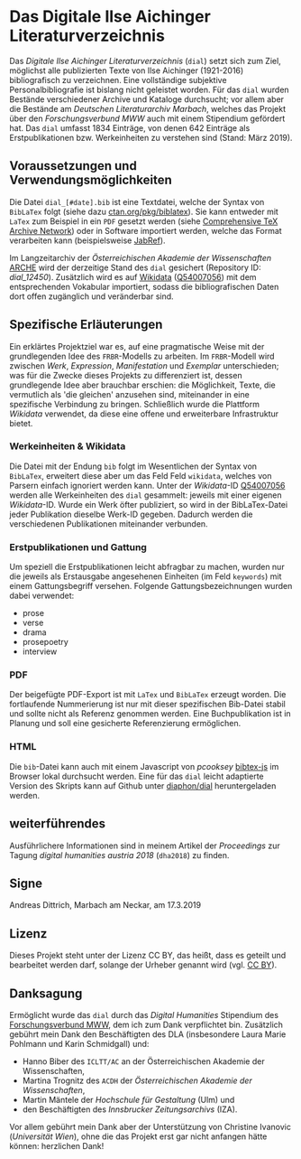 # Das Digitale Ilse Aichinger Literaturverzeichnis

Das _Digitale Ilse Aichinger Literaturverzeichnis_ (`dial`) setzt sich zum Ziel, möglichst alle publizierten Texte von Ilse Aichinger (1921-2016) bibliografisch zu verzeichnen. Eine vollständige subjektive Personalbibliografie ist bislang nicht geleistet worden. Für das `dial` wurden Bestände verschiedener Archive und Kataloge durchsucht; vor allem aber die Bestände am _Deutschen Literaturarchiv Marbach_, welches das Projekt über den _Forschungsverbund MWW_ auch mit einem Stipendium gefördert hat. Das `dial` umfasst 1834 Einträge, von denen 642 Einträge als Erstpublikationen bzw. Werkeinheiten zu verstehen sind (Stand: März 2019).

## Voraussetzungen und Verwendungsmöglichkeiten

Die Datei `dial_[#date].bib` ist eine Textdatei, welche der Syntax von `BibLaTex` folgt (siehe dazu [ctan.org/pkg/biblatex](https://ctan.org/pkg/biblatex)). Sie kann entweder mit `LaTex` zum Beispiel in ein `PDF` gesetzt werden (siehe [Comprehensive TeX Archive Network](https://ctan.org/)) oder in Software importiert werden, welche das Format verarbeiten kann (beispielsweise [JabRef](https://www.jabref.org/)).

Im Langzeitarchiv der _Österreichischen Akademie der Wissenschaften_ [ARCHE](https://arche.acdh.oeaw.ac.at/) wird der derzeitige Stand des `dial` gesichert (Repository ID: _dial_12450_). Zusätzlich wird es auf [Wikidata](https://www.wikidata.org) ([Q54007056](https://www.wikidata.org/wiki/Q54007056)) mit dem entsprechenden Vokabular importiert, sodass die bibliografischen Daten dort offen zugänglich und veränderbar sind.

## Spezifische Erläuterungen

Ein erklärtes Projektziel war es, auf eine pragmatische Weise mit der grundlegenden Idee des `FRBR`-Modells zu arbeiten. Im `FRBR`-Modell wird zwischen _Werk_, _Expression_, _Manifestation_ und _Exemplar_ unterschieden; was für die Zwecke dieses Projekts zu differenziert ist, dessen grundlegende Idee aber brauchbar erschien: die Möglichkeit, Texte, die vermutlich als 'die gleichen' anzusehen sind, miteinander in eine spezifische Verbindung zu bringen. Schließlich wurde die Plattform _Wikidata_ verwendet, da diese eine offene und erweiterbare Infrastruktur bietet.

### Werkeinheiten & Wikidata

Die Datei mit der Endung `bib` folgt im Wesentlichen der Syntax von `BibLaTex`, erweitert diese aber um das Feld Feld `wikidata`, welches von Parsern einfach ignoriert werden kann. Unter der _Wikidata_-ID [Q54007056](https://www.wikidata.org/wiki/Q54007056) werden alle Werkeinheiten des `dial` gesammelt: jeweils mit einer eigenen _Wikidata_-ID. Wurde ein Werk öfter publiziert, so wird in der BibLaTex-Datei jeder Publikation dieselbe Werk-ID gegeben. Dadurch werden die verschiedenen Publikationen miteinander verbunden.

### Erstpublikationen und Gattung

Um speziell die Erstpublikationen leicht abfragbar zu machen, wurden nur die jeweils als Erstausgabe angesehenen Einheiten (im Feld `keywords`) mit einem Gattungsbegriff versehen. Folgende Gattungsbezeichnungen wurden dabei verwendet:

* prose
* verse
* drama
* prosepoetry
* interview

### PDF

Der beigefügte PDF-Export ist mit `LaTex` und `BibLaTex` erzeugt worden. Die fortlaufende Nummerierung ist nur mit dieser spezifischen Bib-Datei stabil und sollte nicht als Referenz genommen werden. Eine Buchpublikation ist in Planung und soll eine gesicherte Referenzierung ermöglichen.

### HTML

Die `bib`-Datei kann auch mit einem Javascript von _pcooksey_ [bibtex-js](https://github.com/pcooksey/bibtex-js) im Browser lokal durchsucht werden. Eine für das `dial` leicht adaptierte Version des Skripts kann auf Github unter [diaphon/dial](https://github.com/diaphon/dial) heruntergeladen werden.

## weiterführendes

Ausführlichere Informationen sind in meinem Artikel der _Proceedings_ zur Tagung _digital humanities austria 2018_ (`dha2018`) zu finden.

## Signe

Andreas Dittrich, Marbach am Neckar, am 17.3.2019

## Lizenz

Dieses Projekt steht unter der Lizenz CC BY, das heißt, dass es geteilt und bearbeitet werden darf, solange der Urheber genannt wird (vgl. [CC BY](https://creativecommons.org/licenses/by/3.0/)).

## Danksagung

Ermöglicht wurde das `dial` durch das _Digital Humanities_ Stipendium des [Forschungsverbund MWW](http://www.mww-forschung.de/), dem ich zum Dank verpflichtet bin. Zusätzlich gebührt mein Dank den Beschäftigten des DLA (insbesondere Laura Marie Pohlmann und Karin Schmidgall) und:

* Hanno Biber des `ICLTT/AC` an der Österreichischen Akademie der Wissenschaften,
* Martina Trognitz des `ACDH` der _Österreichischen Akademie der Wissenschaften_,
* Martin Mäntele der _Hochschule für Gestaltung_ (Ulm) und
* den Beschäftigten des _Innsbrucker Zeitungsarchivs_ (IZA).

Vor allem gebührt mein Dank aber der Unterstützung von Christine Ivanovic (_Universität Wien_), ohne die das Projekt erst gar nicht anfangen hätte können: herzlichen Dank!